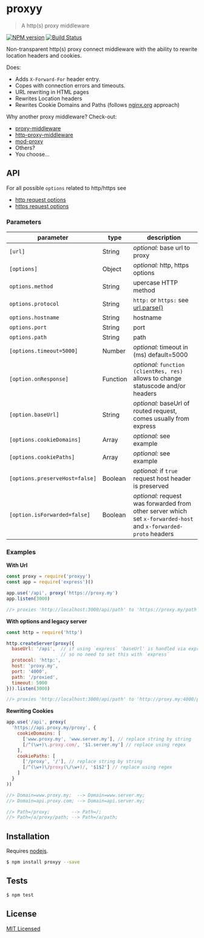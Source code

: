 # proxyy

> A http(s) proxy middleware

[![NPM version](https://badge.fury.io/js/proxyy.svg)](https://www.npmjs.com/package/proxyy/)
[![Build Status](https://secure.travis-ci.org/commenthol/proxyy.svg?branch=master)](https://travis-ci.org/commenthol/proxyy)

Non-transparent http(s) proxy connect middleware with the ability to rewrite location headers and cookies.

Does:
- Adds `X-Forward-For` header entry.
- Copes with connection errors and timeouts.
- URL rewriting in HTML pages
- Rewrites Location headers
- Rewrites Cookie Domains and Paths (follows [nginx.org](http://nginx.org/en/docs/http/ngx_http_proxy_module.html#proxy_cookie_domain) approach)

Why another proxy middleware? Check-out:
- [proxy-middleware](https://www.npmjs.com/package/proxy-middleware)
- [http-proxy-middleware](https://www.npmjs.com/package/http-proxy-middleware)
- [mod-proxy](https://www.npmjs.com/package/mod-proxy)
- Others?
- You choose...

## API

For all possible `options` related to http/https see
- [http request options](https://nodejs.org/api/http.html#http_http_request_options_callback)
- [https request options](https://nodejs.org/api/https.html#https_https_request_options_callback)

### Parameters

| parameter                 | type     | description                    |
| ------------------------- | -------- | -------------------------------|
| `[url]`                   | String   | _optional:_ base url to proxy  |
| `[options]`               | Object   | _optional:_ http, https options |
| `options.method`          | String   | upercase HTTP method |
| `options.protocol`        | String   | `http:` or `https:` see [url.parse()][url.parse] |
| `options.hostname`        | String   | hostname |
| `options.port`            | String   | port     |
| `options.path`            | String   | path     |
| `[options.timeout=5000]`  | Number   | _optional:_ timeout in (ms) default=5000 |
| `[option.onResponse]`     | Function | _optional:_ `function (clientRes, res)` allows to change statuscode and/or headers |
| `[option.baseUrl]`        | String   | _optional:_ baseUrl of routed request, comes usually from express |
| `[options.cookieDomains]` | Array    | _optional:_  see example |
| `[options.cookiePaths]`   | Array    | _optional:_  see example |
| `[options.preserveHost=false]`  | Boolean  | _optional:_  if `true` request host header is preserved |
| `[option.isForwarded=false]`    | Boolean  | _optional:_  request was forwarded from other server which set `x-forwarded-host` and `x-forwarded-proto` headers |

### Examples

**With Url**

```js
const proxy = require('proxyy')
const app = require('express')()

app.use('/api', proxy('https://proxy.my')
app.listen(3000)

//> proxies 'http://localhost:3000/api/path' to 'https://proxy.my/path'
```

**With options and legacy server**

```js
const http = require('http')

http.createServer(proxy({
  baseUrl: '/api',  // if using `express` 'baseUrl' is handled via express routing
                    // so no need to set this with `express`
  protocol: 'http:',
  host: 'proxy.my',
  port: '4000',
  path: '/proxied',
  timeout: 5000
})).listen(3000)

//> proxies 'http://localhost:3000/api/path' to 'http://proxy.my:4000/proxied/path'
```

**Rewriting Cookies**

```js
app.use('/api', proxy(
  'https://api.proxy.my/proxy', {
    cookieDomains: [
      ['www.proxy.my', 'www.server.my'], // replace string by string
      [/^(\w+)\.proxy.com/, '$1.server.my'] // replace using regex
    ],
    cookiePaths: [
      ['/proxy', '/'], // replace string by string
      [/^(\w+)\/proxy(\/\w+)/, '$1$2'] // replace using regex
    ]
  }
))

//> Domain=www.proxy.my;  --> Domain=www.server.my;
//> Domain=api.proxy.com; --> Domain=api.server.my;

//> Path=/proxy;        --> Path=/;
//> Path=/a/proxy/path; --> Path=/a/path;
```

## Installation

Requires [nodejs](http://nodejs.org/).

```sh
$ npm install proxyy --save
```

## Tests

```sh
$ npm test
```

## License

[MIT Licensed](./LICENSE.md)

[url.parse]: https://nodejs.org/api/url.html#url_url_parse_urlstring_parsequerystring_slashesdenotehost
